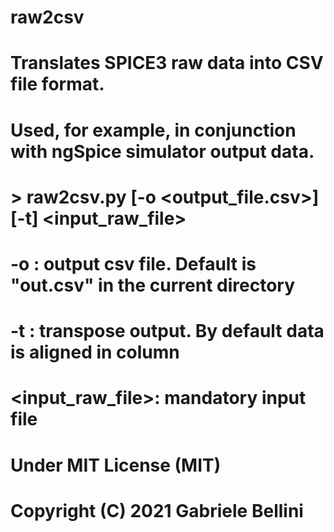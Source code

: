 # raw2csv
# Translates SPICE3 raw data into CSV file format.
# Used, for example, in conjunction with ngSpice simulator output data.
# 
# > raw2csv.py [-o <output_file.csv>] [-t] <input_raw_file>
# 
# -o : output csv file. Default is "out.csv" in the current directory
# -t : transpose output. By default data is aligned in column
# <input_raw_file>: mandatory input file
#
# Under MIT License (MIT)
# Copyright (C) 2021 Gabriele Bellini <Switzerland>
